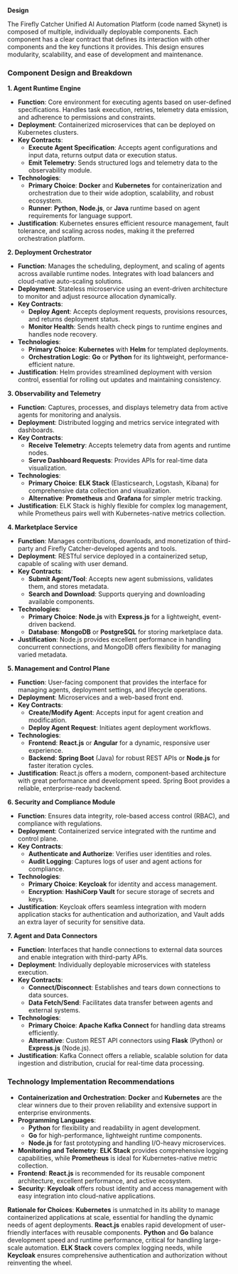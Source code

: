**Design**

The Firefly Catcher Unified AI Automation Platform (code named Skynet) is composed of multiple, individually deployable components. Each component has a clear contract that defines its interaction with other components and the key functions it provides. This design ensures modularity, scalability, and ease of development and maintenance.

### **Component Design and Breakdown**

**1\. Agent Runtime Engine**

* **Function**: Core environment for executing agents based on user-defined specifications. Handles task execution, retries, telemetry data emission, and adherence to permissions and constraints.
* **Deployment**: Containerized microservices that can be deployed on Kubernetes clusters.
* **Key Contracts**:
  * **Execute Agent Specification**: Accepts agent configurations and input data, returns output data or execution status.
  * **Emit Telemetry**: Sends structured logs and telemetry data to the observability module.
* **Technologies**:
  * **Primary Choice**: **Docker** and **Kubernetes** for containerization and orchestration due to their wide adoption, scalability, and robust ecosystem.
  * **Runner**: **Python**, **Node.js**, or **Java** runtime based on agent requirements for language support.
* **Justification**: Kubernetes ensures efficient resource management, fault tolerance, and scaling across nodes, making it the preferred orchestration platform.

**2\. Deployment Orchestrator**

* **Function**: Manages the scheduling, deployment, and scaling of agents across available runtime nodes. Integrates with load balancers and cloud-native auto-scaling solutions.
* **Deployment**: Stateless microservice using an event-driven architecture to monitor and adjust resource allocation dynamically.
* **Key Contracts**:
  * **Deploy Agent**: Accepts deployment requests, provisions resources, and returns deployment status.
  * **Monitor Health**: Sends health check pings to runtime engines and handles node recovery.
* **Technologies**:
  * **Primary Choice**: **Kubernetes** with **Helm** for templated deployments.
  * **Orchestration Logic**: **Go** or **Python** for its lightweight, performance-efficient nature.
* **Justification**: Helm provides streamlined deployment with version control, essential for rolling out updates and maintaining consistency.

**3\. Observability and Telemetry**

* **Function**: Captures, processes, and displays telemetry data from active agents for monitoring and analysis.
* **Deployment**: Distributed logging and metrics service integrated with dashboards.
* **Key Contracts**:
  * **Receive Telemetry**: Accepts telemetry data from agents and runtime nodes.
  * **Serve Dashboard Requests**: Provides APIs for real-time data visualization.
* **Technologies**:
  * **Primary Choice**: **ELK Stack** (Elasticsearch, Logstash, Kibana) for comprehensive data collection and visualization.
  * **Alternative**: **Prometheus** and **Grafana** for simpler metric tracking.
* **Justification**: ELK Stack is highly flexible for complex log management, while Prometheus pairs well with Kubernetes-native metrics collection.

**4\. Marketplace Service**

* **Function**: Manages contributions, downloads, and monetization of third-party and Firefly Catcher-developed agents and tools.
* **Deployment**: RESTful service deployed in a containerized setup, capable of scaling with user demand.
* **Key Contracts**:
  * **Submit Agent/Tool**: Accepts new agent submissions, validates them, and stores metadata.
  * **Search and Download**: Supports querying and downloading available components.
* **Technologies**:
  * **Primary Choice**: **Node.js** with **Express.js** for a lightweight, event-driven backend.
  * **Database**: **MongoDB** or **PostgreSQL** for storing marketplace data.
* **Justification**: Node.js provides excellent performance in handling concurrent connections, and MongoDB offers flexibility for managing varied metadata.

**5\. Management and Control Plane**

* **Function**: User-facing component that provides the interface for managing agents, deployment settings, and lifecycle operations.
* **Deployment**: Microservices and a web-based front end.
* **Key Contracts**:
  * **Create/Modify Agent**: Accepts input for agent creation and modification.
  * **Deploy Agent Request**: Initiates agent deployment workflows.
* **Technologies**:
  * **Frontend**: **React.js** or **Angular** for a dynamic, responsive user experience.
  * **Backend**: **Spring Boot** (Java) for robust REST APIs or **Node.js** for faster iteration cycles.
* **Justification**: React.js offers a modern, component-based architecture with great performance and development speed. Spring Boot provides a reliable, enterprise-ready backend.

**6\. Security and Compliance Module**

* **Function**: Ensures data integrity, role-based access control (RBAC), and compliance with regulations.
* **Deployment**: Containerized service integrated with the runtime and control plane.
* **Key Contracts**:
  * **Authenticate and Authorize**: Verifies user identities and roles.
  * **Audit Logging**: Captures logs of user and agent actions for compliance.
* **Technologies**:
  * **Primary Choice**: **Keycloak** for identity and access management.
  * **Encryption**: **HashiCorp Vault** for secure storage of secrets and keys.
* **Justification**: Keycloak offers seamless integration with modern application stacks for authentication and authorization, and Vault adds an extra layer of security for sensitive data.

**7\. Agent and Data Connectors**

* **Function**: Interfaces that handle connections to external data sources and enable integration with third-party APIs.
* **Deployment**: Individually deployable microservices with stateless execution.
* **Key Contracts**:
  * **Connect/Disconnect**: Establishes and tears down connections to data sources.
  * **Data Fetch/Send**: Facilitates data transfer between agents and external systems.
* **Technologies**:
  * **Primary Choice**: **Apache Kafka Connect** for handling data streams efficiently.
  * **Alternative**: Custom REST API connectors using **Flask** (Python) or **Express.js** (Node.js).
* **Justification**: Kafka Connect offers a reliable, scalable solution for data ingestion and distribution, crucial for real-time data processing.

### **Technology Implementation Recommendations**

* **Containerization and Orchestration**: **Docker** and **Kubernetes** are the clear winners due to their proven reliability and extensive support in enterprise environments.
* **Programming Languages**:
  * **Python** for flexibility and readability in agent development.
  * **Go** for high-performance, lightweight runtime components.
  * **Node.js** for fast prototyping and handling I/O-heavy microservices.
* **Monitoring and Telemetry**: **ELK Stack** provides comprehensive logging capabilities, while **Prometheus** is ideal for Kubernetes-native metric collection.
* **Frontend**: **React.js** is recommended for its reusable component architecture, excellent performance, and active ecosystem.
* **Security**: **Keycloak** offers robust identity and access management with easy integration into cloud-native applications.

**Rationale for Choices**:
**Kubernetes** is unmatched in its ability to manage containerized applications at scale, essential for handling the dynamic needs of agent deployments. **React.js** enables rapid development of user-friendly interfaces with reusable components. **Python** and **Go** balance development speed and runtime performance, critical for handling large-scale automation. **ELK Stack** covers complex logging needs, while **Keycloak** ensures comprehensive authentication and authorization without reinventing the wheel.
